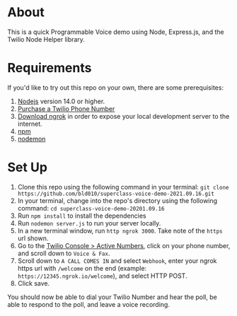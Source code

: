 # About

This is a quick Programmable Voice demo using Node, Express.js, and the Twilio Node Helper library.

# Requirements

If you'd like to try out this repo on your own, there are some prerequisites:

1. [Nodejs](https://nodejs.org/) version 14.0 or higher.
1. [Purchase a Twilio Phone Number](https://www.twilio.com/console/phone-numbers/incoming)
1. [Download ngrok](https://ngrok.com/download) in order to expose your local development server to the internet. 
1. [npm](https://docs.npmjs.com/downloading-and-installing-node-js-and-npm)
1. [nodemon](https://www.npmjs.com/package/nodemon?activeTab=readme)

# Set Up

1. Clone this repo using the following command in your terminal: `git clone https://github.com/bld010/superclass-voice-demo-2021.09.16.git`
1. In your terminal, change into the repo's directory using the following command: `cd superclass-voice-demo-20201.09.16`
1. Run `npm install` to install the dependencies
1. Run `nodemon server.js` to run your server locally.
1. In a new terminal window, run `http ngrok 3000`. Take note of the `https` url shown. 
1. Go to the [Twilio Console > Active Numbers](https://www.twilio.com/console/phone-numbers/incoming), click on your phone number, and scroll down to `Voice & Fax`.
1. Scroll down to `A CALL COMES IN` and select `Webhook`, enter your ngrok https url with `/welcome` on the end (example: `https://12345.ngrok.io/welcome`), and select HTTP POST. 
1. Click save.

You should now be able to dial your Twilio Number and hear the poll, be able to respond to the poll, and leave a voice recording. 
